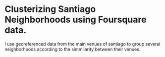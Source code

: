 # Clusterizing Santiago Neighborhoods using Foursquare data.
I use georeferenced data from the main venues of santiago to group several neighborhoods according to the simmilarity between their venues.